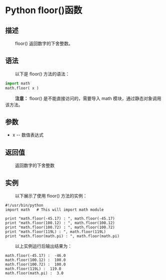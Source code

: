 # Python floor()函数
## 描述
&#160;&#160;&#160;&#160;&#160;&#160;&#160;&#160;floor() 返回数字的下舍整数。

## 语法
&#160;&#160;&#160;&#160;&#160;&#160;&#160;&#160;以下是 floor() 方法的语法：

```python
import math
math.floor( x )
```

&#160;&#160;&#160;&#160;&#160;&#160;&#160;&#160;**注意：** floor() 是不能直接访问的，需要导入 math 模块，通过静态对象调用该方法。

## 参数
- x -- 数值表达式

## 返回值
&#160;&#160;&#160;&#160;&#160;&#160;&#160;&#160;返回数字的下舍整数

## 实例
&#160;&#160;&#160;&#160;&#160;&#160;&#160;&#160;以下展示了使用 floor() 方法的实例：

```
#!/usr/bin/python
import math   # This will import math module

print "math.floor(-45.17) : ", math.floor(-45.17)
print "math.floor(100.12) : ", math.floor(100.12)
print "math.floor(100.72) : ", math.floor(100.72)
print "math.floor(119L) : ", math.floor(119L)
print "math.floor(math.pi) : ", math.floor(math.pi)
```

&#160;&#160;&#160;&#160;&#160;&#160;&#160;&#160;以上实例运行后输出结果为：

```
math.floor(-45.17) :  -46.0
math.floor(100.12) :  100.0
math.floor(100.72) :  100.0
math.floor(119L) :  119.0
math.floor(math.pi) :  3.0
```
